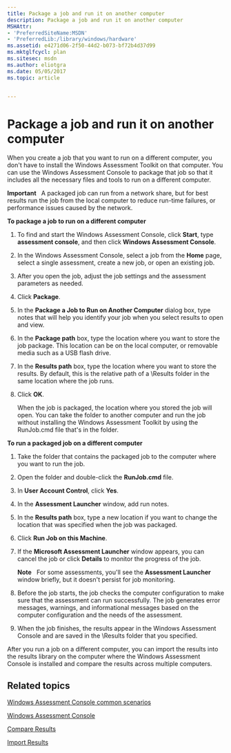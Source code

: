 ```yaml
---
title: Package a job and run it on another computer
description: Package a job and run it on another computer
MSHAttr:
- 'PreferredSiteName:MSDN'
- 'PreferredLib:/library/windows/hardware'
ms.assetid: e4271d06-2f50-44d2-b073-bf72b4d37d99
ms.mktglfcycl: plan
ms.sitesec: msdn
ms.author: eliotgra
ms.date: 05/05/2017
ms.topic: article


---
```


# Package a job and run it on another computer


When you create a job that you want to run on a different computer, you don't have to install the Windows Assessment Toolkit on that computer. You can use the Windows Assessment Console to package that job so that it includes all the necessary files and tools to run on a different computer.

**Important**  
A packaged job can run from a network share, but for best results run the job from the local computer to reduce run-time failures, or performance issues caused by the network.

 

**To package a job to run on a different computer**

1.  To find and start the Windows Assessment Console, click **Start**, type **assessment console**, and then click **Windows Assessment Console**.

2.  In the Windows Assessment Console, select a job from the **Home** page, select a single assessment, create a new job, or open an existing job.

3.  After you open the job, adjust the job settings and the assessment parameters as needed.

4.  Click **Package**.

5.  In the **Package a Job to Run on Another Computer** dialog box, type notes that will help you identify your job when you select results to open and view.

6.  In the **Package path** box, type the location where you want to store the job package. This location can be on the local computer, or removable media such as a USB flash drive.

7.  In the **Results path** box, type the location where you want to store the results. By default, this is the relative path of a \\Results folder in the same location where the job runs.

8.  Click **OK**.

    When the job is packaged, the location where you stored the job will open. You can take the folder to another computer and run the job without installing the Windows Assessment Toolkit by using the RunJob.cmd file that's in the folder.

**To run a packaged job on a different computer**

1.  Take the folder that contains the packaged job to the computer where you want to run the job.

2.  Open the folder and double-click the **RunJob.cmd** file.

3.  In **User Account Control**, click **Yes**.

4.  In the **Assessment Launcher** window, add run notes.

5.  In the **Results path** box, type a new location if you want to change the location that was specified when the job was packaged.

6.  Click **Run Job on this Machine**.

7.  If the **Microsoft Assessment Launcher** window appears, you can cancel the job or click **Details** to monitor the progress of the job.

    **Note**  
    For some assessments, you'll see the **Assessment Launcher** window briefly, but it doesn't persist for job monitoring.

     

8.  Before the job starts, the job checks the computer configuration to make sure that the assessment can run successfully. The job generates error messages, warnings, and informational messages based on the computer configuration and the needs of the assessment.

9.  When the job finishes, the results appear in the Windows Assessment Console and are saved in the \\Results folder that you specified.

After you run a job on a different computer, you can import the results into the results library on the computer where the Windows Assessment Console is installed and compare the results across multiple computers.

## Related topics


[Windows Assessment Console common scenarios](windows-assessment-console-common-scenarios.md)

[Windows Assessment Console](windows-assessment-console.md)

[Compare Results](compare-results.md)

[Import Results](import-results.md)

 

 







